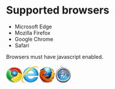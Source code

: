 # Supported browsers

* Microsoft Edge
* Mozilla Firefox
* Google Chrome
* Safari

Browsers must have javascript enabled.

![](../../.gitbook/assets/browsers.png)

